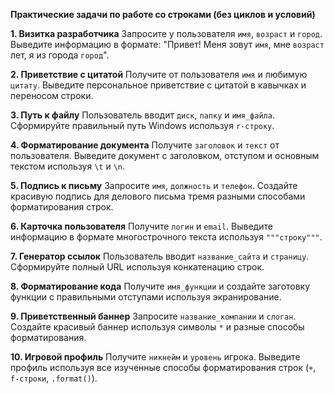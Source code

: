 **Практические задачи по работе со строками (без циклов и условий)**

**1. Визитка разработчика**
Запросите у пользователя `имя`, `возраст` и `город`. Выведите информацию в формате: "Привет! Меня зовут `имя`, мне `возраст` лет, я из города `город`".

**2. Приветствие с цитатой**
Получите от пользователя `имя` и любимую `цитату`. Выведите персональное приветствие с цитатой в кавычках и переносом строки.

**3. Путь к файлу**
Пользователь вводит `диск`, `папку` и `имя_файла`. Сформируйте правильный путь Windows используя `r-строку`.

**4. Форматирование документа**
Получите `заголовок` и `текст` от пользователя. Выведите документ с заголовком, отступом и основным текстом используя `\t` и `\n`.

**5. Подпись к письму**
Запросите `имя`, `должность` и `телефон`. Создайте красивую подпись для делового письма тремя разными способами форматирования строк.

**6. Карточка пользователя**
Получите `логин` и `email`. Выведите информацию в формате многострочного текста используя `"""строку"""`.

**7. Генератор ссылок**
Пользователь вводит `название_сайта` и `страницу`. Сформируйте полный URL используя конкатенацию строк.

**8. Форматирование кода**
Получите `имя_функции` и создайте заготовку функции с правильными отступами используя экранирование.

**9. Приветственный баннер**
Запросите `название_компании` и `слоган`. Создайте красивый баннер используя символы `*` и разные способы форматирования.

**10. Игровой профиль**
Получите `никнейм` и `уровень` игрока. Выведите профиль используя все изученные способы форматирования строк (`+`, `f-строки`, `.format()`).